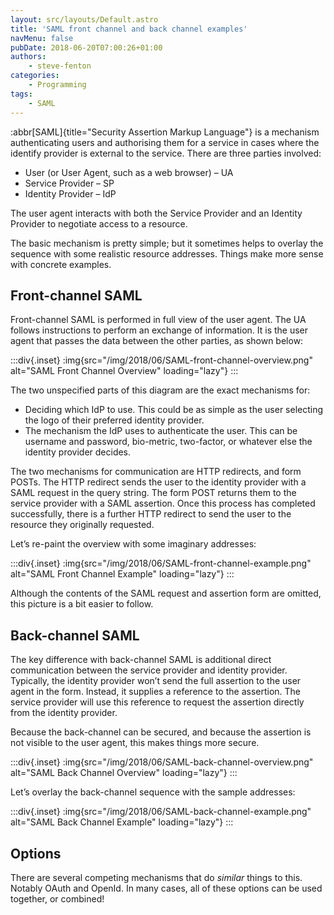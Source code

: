 ```yaml
---
layout: src/layouts/Default.astro
title: 'SAML front channel and back channel examples'
navMenu: false
pubDate: 2018-06-20T07:00:26+01:00
authors:
    - steve-fenton
categories:
    - Programming
tags:
    - SAML
---
```


:abbr[SAML]{title="Security Assertion Markup Language"} is a mechanism authenticating users and authorising them for a service in cases where the identify provider is external to the service. There are three parties involved:

- User (or User Agent, such as a web browser) – UA
- Service Provider – SP
- Identity Provider – IdP

The user agent interacts with both the Service Provider and an Identity Provider to negotiate access to a resource.

The basic mechanism is pretty simple; but it sometimes helps to overlay the sequence with some realistic resource addresses. Things make more sense with concrete examples.

## Front-channel SAML

Front-channel SAML is performed in full view of the user agent. The UA follows instructions to perform an exchange of information. It is the user agent that passes the data between the other parties, as shown below:

:::div{.inset}
:img{src="/img/2018/06/SAML-front-channel-overview.png" alt="SAML Front Channel Overview" loading="lazy"}
:::

The two unspecified parts of this diagram are the exact mechanisms for:

- Deciding which IdP to use. This could be as simple as the user selecting the logo of their preferred identity provider.
- The mechanism the IdP uses to authenticate the user. This can be username and password, bio-metric, two-factor, or whatever else the identity provider decides.

The two mechanisms for communication are HTTP redirects, and form POSTs. The HTTP redirect sends the user to the identity provider with a SAML request in the query string. The form POST returns them to the service provider with a SAML assertion. Once this process has completed successfully, there is a further HTTP redirect to send the user to the resource they originally requested.

Let’s re-paint the overview with some imaginary addresses:

:::div{.inset}
:img{src="/img/2018/06/SAML-front-channel-example.png" alt="SAML Front Channel Example" loading="lazy"}
:::

Although the contents of the SAML request and assertion form are omitted, this picture is a bit easier to follow.

## Back-channel SAML

The key difference with back-channel SAML is additional direct communication between the service provider and identity provider. Typically, the identity provider won’t send the full assertion to the user agent in the form. Instead, it supplies a reference to the assertion. The service provider will use this reference to request the assertion directly from the identity provider.

Because the back-channel can be secured, and because the assertion is not visible to the user agent, this makes things more secure.

:::div{.inset}
:img{src="/img/2018/06/SAML-back-channel-overview.png" alt="SAML Back Channel Overview" loading="lazy"}
:::

Let’s overlay the back-channel sequence with the sample addresses:

:::div{.inset}
:img{src="/img/2018/06/SAML-back-channel-example.png" alt="SAML Back Channel Example" loading="lazy"}
:::

## Options

There are several competing mechanisms that do *similar* things to this. Notably OAuth and OpenId. In many cases, all of these options can be used together, or combined!